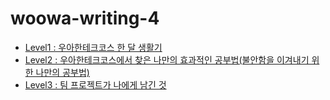 # woowa-writing-4

- [Level1 : 우아한테크코스 한 달 생활기](Level1.md)
- [Level2 : 우아한테크코스에서 찾은 나만의 효과적인 공부법(불안함을 이겨내기 위한 나만의 공부법)](Level2.md)
- [Level3 : 팀 프로젝트가 나에게 남긴 것](Level3.md)
